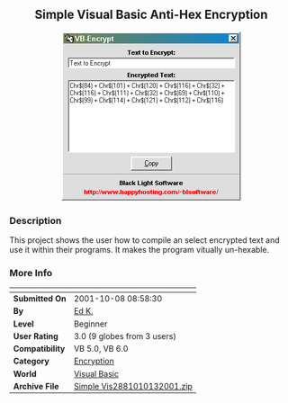 ﻿<div align="center">

## Simple Visual Basic Anti\-Hex Encryption

<img src="PIC2001101315836919.gif">
</div>

### Description

This project shows the user how to compile an select encrypted text and use it within their programs. It makes the program vitually un-hexable.
 
### More Info
 


<span>             |<span>
---                |---
**Submitted On**   |2001-10-08 08:58:30
**By**             |[Ed K\.](https://github.com/Planet-Source-Code/PSCIndex/blob/master/ByAuthor/ed-k.md)
**Level**          |Beginner
**User Rating**    |3.0 (9 globes from 3 users)
**Compatibility**  |VB 5\.0, VB 6\.0
**Category**       |[Encryption](https://github.com/Planet-Source-Code/PSCIndex/blob/master/ByCategory/encryption__1-48.md)
**World**          |[Visual Basic](https://github.com/Planet-Source-Code/PSCIndex/blob/master/ByWorld/visual-basic.md)
**Archive File**   |[Simple Vis2881010132001\.zip](https://github.com/Planet-Source-Code/ed-k-simple-visual-basic-anti-hex-encryption__1-28042/archive/master.zip)








